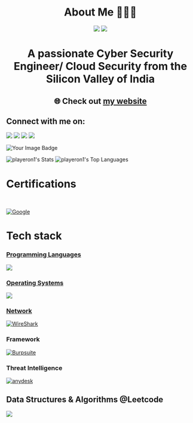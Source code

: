 <h1 align="center"><b>About Me 👨🏻‍💻</b></h1>
<p align="center"><img src = "https://img.shields.io/badge/Cyber%20Security%20Passionate%20-%20Cyber%20Security?style=for-the-badge&color=%23FFFF"> <img src = "https://img.shields.io/badge/Cloud%20Computing%20-%20Cloud%20Computing?style=for-the-badge&logoColor=%230000&logoSize=300px&labelColor=%230000&color=%23FFFF"/></p>

<h1 align="center" font-size=2vi><b>A passionate Cyber Security Engineer/ Cloud Security from the Silicon Valley of India</b></h1>
<h2 align="center" font-size=2vi>🌐 Check out <a href="https://krish-shah-umber.vercel.app/">my website</a> </h2>
<p>
  <h2 align="left"><b>Connect with me on:</b></h2>
<p>
  <a href = ""></a><img src="https://skillicons.dev/icons?i=discord"/> 
  <a href="krishnimeshshah@gmail.com target = "blank""></a><img src="https://skillicons.dev/icons?i=gmail" /> 
  <a href = "https://x.com/krish_shah10"></a><img src="https://skillicons.dev/icons?i=twitter" /> 
  <a href = "https://www.linkedin.com/in/krish-shah-cybersecurity/details/skills/"></a><img src="https://skillicons.dev/icons?i=linkedin" />
</p>
<img src="https://tryhackme-badges.s3.amazonaws.com/krishnshah2003.png" alt="Your Image Badge" />
</p>

![playeron1's Stats](https://github-readme-stats.vercel.app/api?username=playeron1&theme=gotham&show_icons=true&hide_border=true&count_private=false)
![playeron1's Top Languages](https://github-readme-stats.vercel.app/api/top-langs/?username=playeron1&theme=gotham&show_icons=true&hide_border=true&layout=compact)
<h1 align="left"><b>Certifications</b></h1><br>

<a href='https://www.credly.com/badges/536cc8d0-4f17-4020-966b-4de1f9d0bb1a/public_url' target="_blank"><img alt='Google' src='https://img.shields.io/badge/Google_Cyber security Certification-100000?style=for-the-badge&logo=Google&logoColor=000000&labelColor=FEFEFF&color=45BD39'/></a>


<h1 align="left"><b>Tech stack</b></h1>
<p align="left">
  <a href="https://skillicons.dev">
    <h3>Programming Languages</h3>
    <img src="https://skillicons.dev/icons?i=html,css,tailwindcss,js,java,python,nodejs,git,github,vscode,notion,obsidian" />
    <h3>Operating Systems</h3>
    <img src = "https://skillicons.dev/icons?i=linux,ubuntu,kali,windows" />
    <h3>Network</h3>
    <a href='https://github.com/shivamkapasia0' target="_blank"><img alt='WireShark' src='https://img.shields.io/badge/Wireshark-100000?style=for-the-badge&logo=WireShark&logoColor=004DE5&labelColor=FEFEFF&color=008FFD'/></a>
    <h3>Framework</h3>
    <a href='https://github.com/shivamkapasia0' target="_blank"><img alt='Burpsuite' src='https://img.shields.io/badge/Burpsuite-100000?style=for-the-badge&logo=Burpsuite&logoColor=FE5E01&labelColor=FEFCFD&color=FEA201'/></a>
    <h3>Threat Intelligence</h3>
   <a href='any.run' target="_blank"><img alt='anydesk' src='https://img.shields.io/badge/Any.run-100000?style=for-the-badge&logo=anydesk&logoColor=000000&labelColor=FEFEFF&color=45BD39'/></a>
    <h2>Data Structures & Algorithms @Leetcode</h2>
    <img align="center" src = "https://leetcard.jacoblin.cool/krishnshah2003?border=0&radius=20&font=Montserrat">
  </a>
  
</p>
















